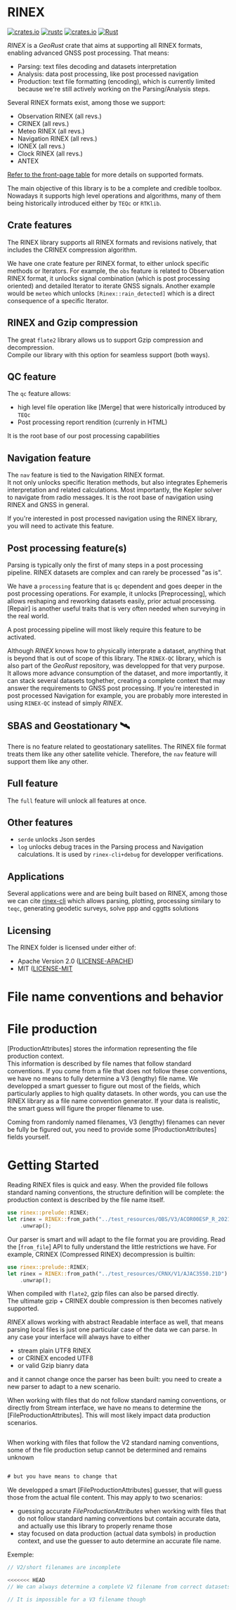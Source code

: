 # RINEX

[![crates.io](https://img.shields.io/crates/v/rinex.svg)](https://crates.io/crates/rinex)
[![rustc](https://img.shields.io/badge/rustc-1.64%2B-blue.svg)](https://img.shields.io/badge/rustc-1.64%2B-blue.svg)
[![crates.io](https://docs.rs/rinex/badge.svg)](https://docs.rs/rinex/badge.svg)
[![Rust](https://github.com/georust/rinex/actions/workflows/daily.yml/badge.svg)](https://github.com/georust/rinex/actions/workflows/daily.yml)

*RINEX* is a *GeoRust* crate that aims at supporting all RINEX formats, enabling advanced GNSS post processing. That means:

- Parsing: text files decoding and datasets interpretation
- Analysis: data post processing, like post processed navigation
- Production: text file formatting (encoding), which is currently
limited because we're still actively working on the Parsing/Analysis steps.

Several RINEX formats exist, among those we support:

* Observation RINEX (all revs.)
* CRINEX (all revs.)
* Meteo RINEX (all revs.)
* Navigation RINEX (all revs.)
* IONEX (all revs.)
* Clock RINEX (all revs.)
* ANTEX

[Refer to the front-page table](https://github.com/georust/rinex?tab=readme-ov-file#formats--revisions)
for more details on supported formats.

The main objective of this library is to be a complete and credible toolbox.
Nowadays it supports high level operations and algorithms, many of them being historically
introduced either by `TEQc` or `RTKlib`.

## Crate features

The RINEX library supports all RINEX formats and revisions natively,
that includes the CRINEX compression algorithm.

We have one crate feature per RINEX format, to either unlock specific methods
or Iterators. For example, the `obs` feature is related to Observation RINEX
format, it unlocks signal combination (which is post processing oriented) 
and detailed Iterator to iterate GNSS signals. Another example would be `meteo` which
unlocks `[Rinex::rain_detected]` which is a direct consequence of a specific Iterator.

## RINEX and Gzip compression

The great `flate2` library allows us to support Gzip compression and decompression.  
Compile our library with this option for seamless support (both ways).  

## QC feature

The `qc` feature allows:

* high level file operation like [Merge] that were historically introduced by `TEQc`
* Post processing report rendition (currenly in HTML)

It is the root base of our post processing capabilities

## Navigation feature

The `nav` feature is tied to the Navigation RINEX format.  
It not only unlocks specific Iteration methods, but also integrates Ephemeris
interpretation and related calculations. Most importantly, the Kepler solver to navigate
from radio messages. It is the root base of navigation using RINEX and GNSS in general.  

If you're interested in post processed navigation using the RINEX library, you will
need to activate this feature.

## Post processing feature(s)

Parsing is typically only the first of many steps in a post processing pipeline. 
RINEX datasets are complex and can rarely be processed "as is".

We have a `processing` feature that is `qc` dependent and goes deeper
in the post processing operations. For example, it unlocks
[Preprocessing], which allows reshaping and reworking datasets easily, prior actual processing. [Repair] is another useful traits that is very often needed when surveying in the real world.

A post processing pipeline will most likely require this feature to be activated.

Although *RINEX* knows how to physically interprate a dataset, anything
that is beyond that is out of scope of this library. The `RINEX-QC` library,
which is also part of the *GeoRust* repository, was developped for that very purpose.
It allows more advance consumption of the dataset, and more importantly,
it can stack several datasets toghether, creating a complete context that may answer
the requirements to GNSS post processing.
If you're interested
in post processed Navigation for example, you are probably more interested in
using `RINEX-QC` instead of simply *RINEX*. 

## SBAS and Geostationary :artificial_satellite:

There is no feature related to geostationary satellites. The RINEX file format treats them
like any other satellite vehicle. Therefore, the `nav` feature will support them like any other.

## Full feature

The `full` feature will unlock all features at once. 

## Other features

- `serde` unlocks Json serdes
- `log` unlocks debug traces in the Parsing process and Navigation calculations.
It is used by `rinex-cli+debug` for developper verifications.

## Applications

Several applications were and are being built based on RINEX, among those we can cite
[rinex-cli](https://github.com/georust/rinex-cli) which allows parsing, plotting,
processing similary to `teqc`, generating geodetic surveys, solve ppp and cggtts solutions

## Licensing

The RINEX folder is licensed under either of:

* Apache Version 2.0 ([LICENSE-APACHE](http://www.apache.org/licenses/LICENSE-2.0))
* MIT ([LICENSE-MIT](http://opensource.org/licenses/MIT)

File name conventions and behavior
==================================

File production
===============

[ProductionAttributes] stores the information representing the file production context.  
This information is described by file names that follow standard conventions.
If you come from a file that does not follow these conventions, we have no means to fully
determine a V3 (lengthy) file name. We developped a smart guesser to figure out
most of the fields, which particularly applies to high quality datasets. In other words,
you can use the RINEX library as a file name convention generator. If your data is realistic,
the smart guess will figure the proper filename to use.

Coming from randomly named filenames, V3 (lengthy) filenames can never be fully be figured out,
you need to provide some [ProductionAttributes] fields yourself.

Getting Started
===============

Reading RINEX files is quick and easy. When the provided file follows standard naming conventions,
the structure definition will be complete: the production context is described by the file name itself.

```rust
use rinex::prelude::RINEX;
let rinex = RINEX::from_path("../test_resources/OBS/V3/ACOR00ESP_R_20213550000_01D_30S_MO.rnx")
    .unwrap();
```

Our parser is smart and will adapt to the file format you are providing. Read the [`from_file`] API to 
fully understand the little restrictions we have. For example, CRINEX (Compressed RINEX) decompression
is builtin:

```rust
use rinex::prelude::RINEX;
let rinex = RINEX::from_path("../test_resources/CRNX/V1/AJAC3550.21D")
    .unwrap();
```

When compiled with `flate2`, gzip files can also be parsed directly.  
The ultimate gzip + CRINEX double compression is then becomes natively supported.

*RINEX* allows working with abstract Readable interface as well, that means parsing
local files is just one particular case of the data we can parse. In any case
your interface will always have to either

* stream plain UTF8 RINEX 
* or CRINEX encoded UTF8
* or valid Gzip bianry data

and it cannot change once the parser has been built: you need to create a new parser to adapt
to a new scenario.

When working with files that do not follow standard naming conventions, or directly
from Stream interface, we have no means to determine the [FileProductionAttributes].
This will most likely impact data production scenarios.

```rust
```

When working with files that follow the V2 standard naming conventions, some of the file production setup
cannot be determined and remains unknown

```rust

# but you have means to change that
```

We developped a smart [FileProductionAttributes] guesser, that will guess those from the actual file content.
This may apply to two scenarios:

* guessing accurate *FileProductionAttributes* when working with files that do not follow
standard naming conventions but contain accurate data, and actually use this library to properly rename those
* stay focused on data production (actual data symbols) in production context, and use the guesser to
auto determine an accurate file name.

Exemple:

```rust
// V2/short filenames are incomplete

<<<<<<< HEAD
// We can always determine a complete V2 filename from correct datasets

// It is impossible for a V3 filename though
```

